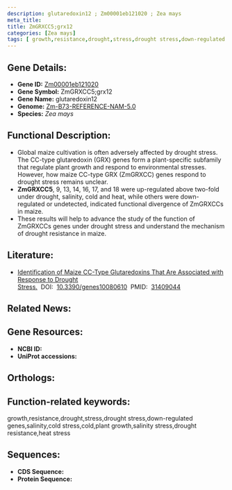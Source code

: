 ```yaml
---
description: glutaredoxin12 ; Zm00001eb121020 ; Zea mays
meta_title:
title: ZmGRXCC5;grx12
categories: [Zea mays]
tags: [ growth,resistance,drought,stress,drought stress,down-regulated genes,salinity,cold stress,cold,plant growth,salinity stress,drought resistance,heat stress ]
---
```


## Gene Details:
- **Gene ID:**	[Zm00001eb121020]()
- **Gene Symbol:** ZmGRXCC5;grx12
- **Gene Name:** glutaredoxin12
- **Genome:** [Zm-B73-REFERENCE-NAM-5.0]()
- **Species:** *Zea mays*

## Functional Description:
   - Global maize cultivation is often adversely affected by drought stress. The CC-type glutaredoxin (GRX) genes form a plant-specific subfamily that regulate plant growth and respond to environmental stresses. However, how maize CC-type GRX (ZmGRXCC) genes respond to drought stress remains unclear.
   - **ZmGRXCC5**, 9, 13, 14, 16, 17, and 18 were up-regulated above two-fold under drought, salinity, cold and heat, while others were down-regulated or undetected, indicated functional divergence of ZmGRXCCs in maize.
   - These results will help to advance the study of the function of ZmGRXCCs genes under drought stress and understand the mechanism of drought resistance in maize.

## Literature:
   - [Identification of Maize CC-Type Glutaredoxins That Are Associated with Response to Drought Stress.]( https://www.mdpi.com/2073-4425/10/8/610)&nbsp;&nbsp;DOI:&nbsp;&nbsp;[10.3390/genes10080610](https://www.mdpi.com/2073-4425/10/8/610)&nbsp;&nbsp;PMID:&nbsp;&nbsp;[31409044](https://pubmed.ncbi.nlm.nih.gov/31409044/)

## Related News:

## Gene Resources:
- **NCBI ID:** [](https://www.ncbi.nlm.nih.gov/gene/?term=)
- **UniProt accessions:** [](https://www.uniprot.org/uniprotkb//entry)

## Orthologs:

## Function-related keywords:
growth,resistance,drought,stress,drought stress,down-regulated genes,salinity,cold stress,cold,plant growth,salinity stress,drought resistance,heat stress

## Sequences:
- **CDS Sequence:**
- **Protein Sequence:**
